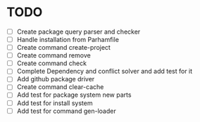 # TODO

- [ ] Create package query parser and checker
- [ ] Handle installation from Parhamfile
- [ ] Create command create-project
- [ ] Create command remove
- [ ] Create command check
- [ ] Complete Dependency and conflict solver and add test for it
- [ ] Add github package driver
- [ ] Create command clear-cache
- [ ] Add test for package system new parts
- [ ] Add test for install system
- [ ] Add test for command gen-loader
